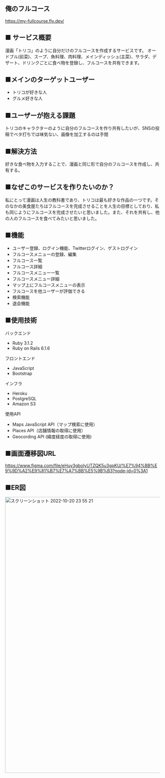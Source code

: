 ## 俺のフルコース
https://my-fullcourse.fly.dev/

## ■ サービス概要
漫画「トリコ」のように自分だけのフルコースを作成するサービスです。
オードブル(前菜)、スープ、魚料理、肉料理、メインディッシュ(主菜)、サラダ、デザート、ドリンクごとに食べ物を登録し、フルコースを共有できます。

## ■メインのターゲットユーザー
- トリコが好きな人
- グルメ好きな人

## ■ユーザーが抱える課題
トリコのキャラクターのように自分のフルコースを作り共有したいが、SNSの投稿でベタ打ちでは味気ない、画像を加工するのは手間

## ■解決方法
好きな食べ物を入力することで、漫画と同じ形で自分のフルコースを作成し、共有する。

## ■なぜこのサービスを作りたいのか？
私にとって漫画は人生の教科書であり、トリコは最も好きな作品の一つです。そのなかの美食屋たちはフルコースを完成させることを人生の目標としており、私も同じようにフルコースを完成させたいと思いました。また、それを共有し、他の人のフルコースを食べてみたいと思いました。

## ■機能
- ユーザー登録、ログイン機能、Twitterログイン、ゲストログイン
- フルコースメニューの登録、編集
- フルコース一覧
- フルコース詳細
- フルコースメニュー一覧
- フルコースメニュー詳細
- マップ上にフルコースメニューの表示
- フルコースを他ユーザーが評価できる
- 検索機能
- 退会機能

## ■使用技術
バックエンド
- Ruby 3.1.2
- Ruby on Rails 6.1.6

フロントエンド
- JavaScript
- Bootstrap

インフラ
- Heroku
- PostgreSQL
- Amazon S3

使用API
- Maps JavaScript API（マップ検索に使用）
- Places API（店舗情報の取得に使用）
- Geocording API (緯度経度の取得に使用)

## ■画面遷移図URL
https://www.figma.com/file/eHuy3gbolyUTZQK5u3gpKU/%E7%94%BB%E9%9D%A2%E9%81%B7%E7%A7%BB%E5%9B%B3?node-id=0%3A1

## ■ER図
<img width="899" alt="スクリーンショット 2022-10-20 23 55 21" src="https://user-images.githubusercontent.com/91833517/196984146-5fc2f606-89c2-4efe-bb22-2ca422143613.png">